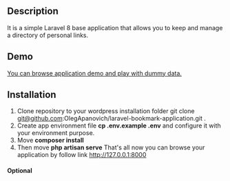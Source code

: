 ## Description
It is a simple Laravel 8 base application that allows you to keep and manage a directory of personal links.

## Demo
[You can browse application demo and play with dummy data.](https://bookmarks.monolitpro.info)

## Installation
1. Clone repository to your wordpress installation folder git clone git@github.com:OlegApanovich/laravel-bookmark-application.git .
2. Create app environment file **cp .env.example .env** and configure it with your environment purpose.
3. Move **composer install** 
4. Then move **php artisan serve** 
That's all now you can browse your application by follow link http://127.0.0.1:8000

#### Optional
